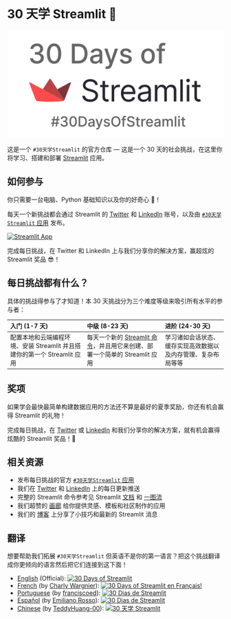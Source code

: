 # 30 天学 Streamlit 🎈

<img src='3AF34648-C61D-47CE-9E56-C496C5A7C240.jpeg' height=250>

这是一个 `#30天学Streamlit` 的官方仓库 — 这是一个 30 天的社会挑战，在这里你将学习、搭建和部署 [Streamlit](https://streamlit.io) 应用。

## 如何参与

你只需要一台电脑、Python 基础知识以及你的好奇心 🧠！

每天一个新挑战都会通过 Streamlit 的 [Twitter](https://twitter.com/streamlit) 和 [LinkedIn](https://www.linkedin.com/company/streamlit/posts/?feedView=all) 账号，以及由 [`#30天学Streamlit` 应用](https://share.streamlit.io/streamlit/30days/) 发布。

[![Streamlit App](https://static.streamlit.io/badges/streamlit_badge_black_white.svg)](https://share.streamlit.io/streamlit/30days/)

完成每日挑战，在 Twitter 和 LinkedIn 上与我们分享你的解决方案，赢超炫的 Streamlit 奖品 😎！

## 每日挑战都有什么？

具体的挑战得参与了才知道！本 30 天挑战分为三个难度等级来吸引所有水平的参与者：

| 入门 (1-7 天)                                                            | 中级 (8-23 天)                                                                                                                | 进阶 (24-30 天)                                              |
| :----------------------------------------------------------------------- | :---------------------------------------------------------------------------------------------------------------------------- | :----------------------------------------------------------- |
| 配置本地和云端编程环境、安装 Streamlit 并且搭建你的第一个 Streamlit 应用 | 每天一个新的 [Streamlit 命令](https://docs.streamlit.io/library/api-reference)，并且用它来创建、部署一个简单的 Streamlit 应用 | 学习诸如会话状态、缓存实现高效数据以及内存管理、复杂布局等等 |

## 奖项

如果学会最快最简单构建数据应用的方法还不算是最好的夏季奖励，你还有机会赢得 Streamlit 的礼物！

完成每日挑战，在 [Twitter](https://twitter.com/streamlit) 或 [LinkedIn](https://www.linkedin.com/company/streamlit/posts/?feedView=all) 和我们分享你的解决方案，就有机会赢得炫酷的 Streamlit 奖品！🎁

## 相关资源

- 发布每日挑战的官方 [`#30天学Streamlit` 应用](https://share.streamlit.io/streamlit/30days/)
- 我们在 [Twitter](https://twitter.com/streamlit) 和 [LinkedIn](https://www.linkedin.com/company/streamlit/posts/?feedView=all) 上的每日更新推送
- 完整的 Streamlit 命令参考见 Streamlit [文档](https://docs.streamlit.io/) 和 [一图流](https://docs.streamlit.io/library/cheatsheet)
- 我们超赞的 [画廊](https://streamlit.io/gallery) 给你提供灵感、模板和社区制作的应用
- 我们的 [博客](https://blog.streamlit.io/how-to-master-streamlit-for-data-science/) 上分享了小技巧和最新的 Streamlit 消息

## 翻译

想要帮助我们拓展 `#30天学Streamlit` 但英语不是你的第一语言？把这个挑战翻译成你更倾向的语言然后把它们连接到这下面！

- [English](https://github.com/streamlit/30days) (Official): [![30 Days of Streamlit](https://static.streamlit.io/badges/streamlit_badge_black_white.svg)](https://30days.streamlitapp.com)
- [French](https://github.com/streamlit/30days-French) (by [Charly Wargnier](https://github.com/charlyWargnier/)): [![30 Days of Streamlit en Français!](https://static.streamlit.io/badges/streamlit_badge_black_white.svg)](https://30days-in-french.streamlitapp.com/)
- [Portuguese](https://github.com/franciscoed/30days) (by [franciscoed](https://github.com/franciscoed)): [![30 Dias de Streamlit](https://static.streamlit.io/badges/streamlit_badge_black_white.svg)](https://share.streamlit.io/franciscoed/30days)
- [Español](https://github.com/arraydude/30days-spanish/) (by [Emiliano Rosso](https://github.com/arraydude)): [![30 Dias de Streamlit](https://static.streamlit.io/badges/streamlit_badge_black_white.svg)](https://share.streamlit.io/arraydude/30days)
- [Chinese](hhttps://github.com/TeddyHuang-00/30days-Chinese) (by [TeddyHuang-00](https://github.com/TeddyHuang-00)): [![30 天学 Streamlit](https://static.streamlit.io/badges/streamlit_badge_black_white.svg)](https://30days-chinese.streamlit.app)
